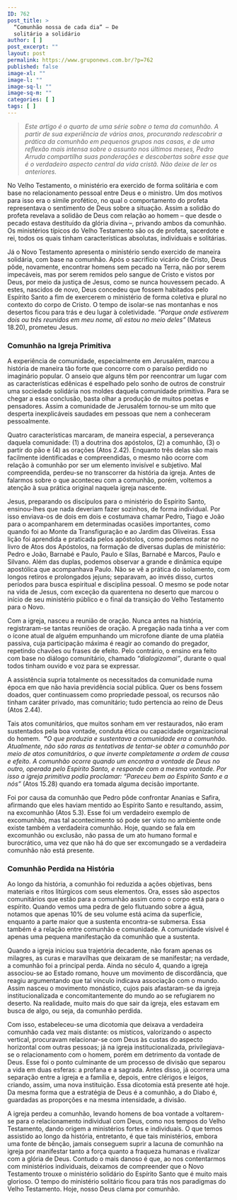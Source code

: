 ```yaml
---
ID: 762
post_title: >
  “Comunhão nossa de cada dia” – De
  solitário a solidário
author: [ ]
post_excerpt: ""
layout: post
permalink: https://www.gruponews.com.br/?p=762
published: false
image-xl: ""
image-l: ""
image-sq-l: ""
image-sq-m: ""
categories: [ ]
tags: [ ]
---
```

<blockquote><em>Este artigo é o quarto de uma série sobre o tema da comunhão. A partir de sua experiência de vários anos, procurando redescobrir a prática da comunhão em pequenos grupos nas casas, e de uma reflexão mais intensa sobre o assunto nos últimos meses, Pedro Arruda compartilha suas ponderações e descobertas sobre esse que é o verdadeiro aspecto central da vida cristã. Não deixe de ler os anteriores. </em></blockquote>
No Velho Testamento, o ministério era exercido de forma solitária e com base no relacionamento pessoal entre Deus e o ministro. Um dos motivos para isso era o símile profético, no qual o comportamento do profeta representava o sentimento de Deus sobre a situação. Assim a solidão do profeta revelava a solidão de Deus com relação ao homem – que desde o pecado estava destituído da glória divina –, privando ambos da comunhão. Os ministérios típicos do Velho Testamento são os de profeta, sacerdote e rei, todos os quais tinham características absolutas, individuais e solitárias.

Já o Novo Testamento apresenta o ministério sendo exercido de maneira solidária, com base na comunhão. Após o sacrifício vicário de Cristo, Deus pôde, novamente, encontrar homens sem pecado na Terra, não por serem impecáveis, mas por serem remidos pelo sangue de Cristo e vistos por Deus, por meio da justiça de Jesus, como se nunca houvessem pecado. A estes, nascidos de novo, Deus concedeu que fossem habitados pelo Espírito Santo a fim de exercerem o ministério de forma coletiva e plural no contexto do corpo de Cristo. O tempo de isolar-se nas montanhas e nos desertos ficou para trás e deu lugar à coletividade. <em>“Porque onde estiverem dois ou três reunidos em meu nome, ali estou no meio deles”</em><strong><em> </em></strong>(Mateus 18.20), prometeu Jesus.
<h3>Comunhão na Igreja Primitiva</h3>
A experiência de comunidade, especialmente em Jerusalém, marcou a história de maneira tão forte que concorre com o paraíso perdido no imaginário popular. O anseio que alguns têm por reencontrar um lugar com as características edênicas é espelhado pelo sonho de outros de construir uma sociedade solidária nos moldes daquela comunidade primitiva. Para se chegar a essa conclusão, basta olhar a produção de muitos poetas e pensadores. Assim a comunidade de Jerusalém tornou-se um mito que desperta inexplicáveis saudades em pessoas que nem a conheceram pessoalmente.

Quatro características marcaram, de maneira especial, a perseverança daquela comunidade: (1) a doutrina dos apóstolos, (2) a comunhão, (3) o partir do pão e (4) as orações (Atos 2.42). Enquanto três delas são mais facilmente identificadas e compreendidas, o mesmo não ocorre com relação à comunhão por ser um elemento invisível e subjetivo. Mal compreendida, perdeu-se no transcorrer da história da igreja. Antes de falarmos sobre o que aconteceu com a comunhão, porém, voltemos a atenção à sua prática original naquela igreja nascente.

Jesus, preparando os discípulos para o ministério do Espírito Santo, ensinou-lhes que nada deveriam fazer sozinhos, de forma individual. Por isso enviava-os de dois em dois e costumava chamar Pedro, Tiago e João para o acompanharem em determinadas ocasiões importantes, como quando foi ao Monte da Transfiguração e ao Jardim das Oliveiras. Essa lição foi aprendida e praticada pelos apóstolos, como podemos notar no livro de Atos dos Apóstolos, na formação de diversas duplas de ministério: Pedro e João, Barnabé e Paulo, Paulo e Silas, Barnabé e Marcos, Paulo e Silvano. Além das duplas, podemos observar a grande e dinâmica equipe apostólica que acompanhava Paulo. Não se vê a prática do isolamento, com longos retiros e prolongados jejuns; separavam, ao invés disso, curtos períodos para busca espiritual e disciplina pessoal. O mesmo se pode notar na vida de Jesus, com exceção da quarentena no deserto que marcou o início de seu ministério público e o final da transição do Velho Testamento para o Novo.

Com a igreja, nasceu a reunião de oração. Nunca antes na história, registraram-se tantas reuniões de oração. A pregação nada tinha a ver com o ícone atual de alguém empunhando um microfone diante de uma platéia passiva, cuja participação máxima é reagir ao comando do pregador, repetindo chavões ou frases de efeito. Pelo contrário, o ensino era feito com base no diálogo comunitário, chamado <em>“dialogizomai”</em>, durante o qual todos tinham ouvido e voz para se expressar.

A assistência supria totalmente os necessitados da comunidade numa época em que não havia previdência social pública. Quer os bens fossem doados, quer continuassem como propriedade pessoal, os recursos não tinham caráter privado, mas comunitário; tudo pertencia ao reino de Deus (Atos 2.44).

Tais atos comunitários, que muitos sonham em ver restaurados, não eram sustentados pela boa vontade, conduta ética ou capacidade organizacional do homem. <strong><em> </em></strong><em><strong><em>“</em></strong>O que produzia e sustentava a comunidade era a comunhão. Atualmente, não são raras as tentativas de tentar-se obter a comunhão por meio de atos comunitários, o que inverte completamente a ordem de causa e efeito. A comunhão ocorre quando um encontra a vontade de Deus no outro, operada pelo Espírito Santo, e responde com a mesma vontade. Por isso a igreja primitiva podia proclamar: </em><em>“Pareceu bem ao Espírito Santo e a nós” </em>(Atos 15.28) quando era tomada alguma decisão importante.

Foi por causa da comunhão que Pedro pôde confrontar Ananias e Safira, afirmando que eles haviam mentido ao Espírito Santo e resultando, assim, na excomunhão (Atos 5.3). Esse foi um verdadeiro exemplo de excomunhão, mas tal acontecimento só pode ser visto no ambiente onde existe também a verdadeira comunhão. Hoje, quando se fala em excomunhão ou exclusão, não passa de um ato humano formal e burocrático, uma vez que não há do que ser excomungado se a verdadeira comunhão não está presente.
<h3>Comunhão Perdida na História</h3>
Ao longo da história, a comunhão foi reduzida a ações objetivas, bens materiais e ritos litúrgicos com seus elementos. Ora, esses são aspectos comunitários que estão para a comunhão assim como o corpo está para o espírito. Quando vemos uma pedra de gelo flutuando sobre a água, notamos que apenas 10% de seu volume está acima da superfície, enquanto a parte maior que a sustenta encontra-se submersa. Essa também é a relação entre comunhão e comunidade. A comunidade visível é apenas uma pequena manifestação da comunhão que a sustenta.

Quando a igreja iniciou sua trajetória decadente, não foram apenas os milagres, as curas e maravilhas que deixaram de se manifestar; na verdade, a comunhão foi a principal perda. Ainda no século 4, quando a igreja associou-se ao Estado romano, houve um movimento de discordância, que reagiu argumentando que tal vínculo indicava associação com o mundo. Assim nasceu o movimento monástico, cujos pais afastaram-se da igreja institucionalizada e concomitantemente do mundo ao se refugiarem no deserto. Na realidade, muito mais do que sair da igreja, eles estavam em busca de algo, ou seja, da comunhão perdida.

Com isso, estabeleceu-se uma dicotomia que deixava a verdadeira comunhão cada vez mais distante: os místicos, valorizando o aspecto vertical, procuravam relacionar-se com Deus às custas do aspecto horizontal com outras pessoas; já na igreja institucionalizada, privilegiava-se o relacionamento com o homem, porém em detrimento da vontade de Deus. Esse foi o ponto culminante de um processo de divisão que separou a vida em duas esferas: a profana e a sagrada. Antes disso, já ocorrera uma separação entre a igreja e a família e, depois, entre clérigos e leigos, criando, assim, uma nova instituição. Essa dicotomia está presente até hoje. Da mesma forma que a estratégia de Deus é a comunhão, a do Diabo é, guardadas as proporções e na mesma intensidade, a divisão.

A igreja perdeu a comunhão, levando homens de boa vontade a voltarem-se para o relacionamento individual com Deus, como nos tempos do Velho Testamento, dando origem a ministérios fortes e individuais. O que temos assistido ao longo da história, entretanto, é que tais ministérios, embora uma fonte de bênção, jamais conseguem suprir a lacuna de comunhão na igreja por manifestar tanto a força quanto a fraqueza humanas e rivalizar com a glória de Deus. Contudo o mais danoso é que, ao nos contentarmos com ministérios individuais, deixamos de compreender que o Novo Testamento trouxe o ministério solidário do Espírito Santo que é muito mais glorioso. O tempo do ministério solitário ficou para trás nos paradigmas do Velho Testamento. Hoje, nosso Deus clama por comunhão.